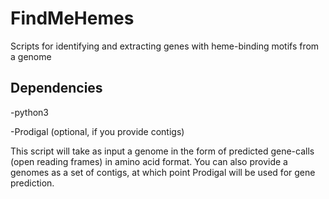 # FindMeHemes
Scripts for identifying and extracting genes with heme-binding motifs from a genome

## Dependencies
-python3

-Prodigal (optional, if you provide contigs)

This script will take as input a genome in the form of predicted gene-calls (open reading frames) in amino acid format.
You can also provide a genomes as a set of contigs, at which point Prodigal will be used for gene prediction.
